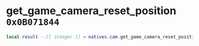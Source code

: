 # get_game_camera_reset_position `0x0B071844`

```lua
local result --[[ integer ]] = natives.cam.get_game_camera_reset_position(_unk0 --[[ integer ]], _unk1 --[[ integer ]], _unk2 --[[ integer ]], _unk3 --[[ integer ]], _unk4 --[[ integer ]], _unk5 --[[ integer ]], _unk6 --[[ integer ]])
```